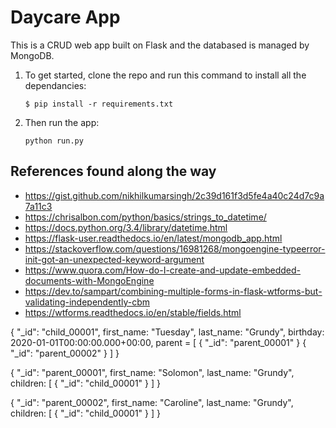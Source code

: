 # Daycare App
This is a CRUD web app built on Flask and the databased is managed by MongoDB.

1. To get started, clone the repo and run this command to install all the dependancies:

	`$ pip install -r requirements.txt`

2. Then run the app:

	`python run.py`

## References found along the way
- https://gist.github.com/nikhilkumarsingh/2c39d161f3d5fe4a40c24d7c9a7a11c3
- https://chrisalbon.com/python/basics/strings_to_datetime/
- https://docs.python.org/3.4/library/datetime.html
- https://flask-user.readthedocs.io/en/latest/mongodb_app.html
- https://stackoverflow.com/questions/16981268/mongoengine-typeerror-init-got-an-unexpected-keyword-argument
- https://www.quora.com/How-do-I-create-and-update-embedded-documents-with-MongoEngine
- https://dev.to/sampart/combining-multiple-forms-in-flask-wtforms-but-validating-independently-cbm
- https://wtforms.readthedocs.io/en/stable/fields.html


{
	"_id": "child_00001",
	first_name: "Tuesday",
	last_name: "Grundy",
	birthday: 2020-01-01T00:00:00.000+00:00,
	parent = [
		{ "_id": "parent_00001" }
		{ "_id": "parent_00002" }
	]
}

{
	"_id": "parent_00001",
	first_name: "Solomon",
	last_name: "Grundy",
	children: [
		{ "_id": "child_00001" }
	]
}

{
	"_id": "parent_00002",
	first_name: "Caroline",
	last_name: "Grundy",
	children: [
		{ "_id": "child_00001" }
	]
}